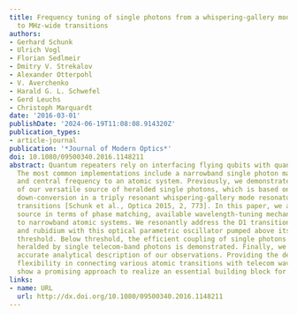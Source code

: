 ```yaml
---
title: Frequency tuning of single photons from a whispering-gallery mode resonator
  to MHz-wide transitions
authors:
- Gerhard Schunk
- Ulrich Vogl
- Florian Sedlmeir
- Dmitry V. Strekalov
- Alexander Otterpohl
- V. Averchenko
- Harald G. L. Schwefel
- Gerd Leuchs
- Christoph Marquardt
date: '2016-03-01'
publishDate: '2024-06-19T11:08:08.914320Z'
publication_types:
- article-journal
publication: '*Journal of Modern Optics*'
doi: 10.1080/09500340.2016.1148211
abstract: Quantum repeaters rely on interfacing flying qubits with quantum memories.
  The most common implementations include a narrowband single photon matched in bandwidth
  and central frequency to an atomic system. Previously, we demonstrated the compatibility
  of our versatile source of heralded single photons, which is based on parametric
  down-conversion in a triply resonant whispering-gallery mode resonator, with alkaline
  transitions [Schunk et al., Optica 2015, 2, 773]. In this paper, we analyse our
  source in terms of phase matching, available wavelength-tuning mechanisms and applications
  to narrowband atomic systems. We resonantly address the D1 transitions of caesium
  and rubidium with this optical parametric oscillator pumped above its oscillation
  threshold. Below threshold, the efficient coupling of single photons to atomic transitions
  heralded by single telecom-band photons is demonstrated. Finally, we present an
  accurate analytical description of our observations. Providing the demonstrated
  flexibility in connecting various atomic transitions with telecom wavelengths, we
  show a promising approach to realize an essential building block for quantum repeaters.
links:
- name: URL
  url: http://dx.doi.org/10.1080/09500340.2016.1148211
---
```

